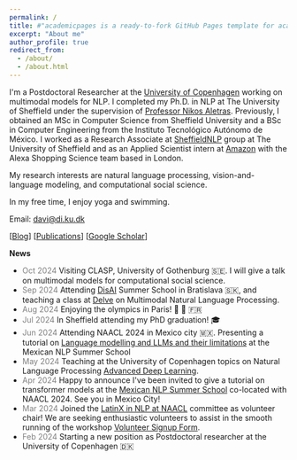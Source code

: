 ```yaml
---
permalink: /
title: #"academicpages is a ready-to-fork GitHub Pages template for academic personal websites"
excerpt: "About me"
author_profile: true
redirect_from: 
  - /about/
  - /about.html
---
```


I'm a Postdoctoral Researcher at the [University of Copenhagen](https://coastalcph.github.io/) working on multimodal models for NLP. I completed my Ph.D. in NLP at The University of Sheffield under the supervision of [Professor Nikos Aletras](http://nikosaletras.com/). Previously, I obtained an MSc in Computer Science from Sheffield University and a BSc in Computer Engineering from the Instituto Tecnológico Autónomo de México. I worked as a Research Associate at [SheffieldNLP](https://www.sheffield.ac.uk/dcs/research/groups/natural-language-processing) group at The University of Sheffield and as an Applied Scientist intern at [Amazon](https://www.amazon.science/) with the Alexa Shopping Science team based in London. 

My research interests are natural language processing, vision-and-language modeling, and computational social science.

In my free time, I enjoy yoga and swimming.

Email: davi@di.ku.dk

[[Blog](https://danaesavi.github.io/cv/)] [[Publications](https://danaesavi.github.io/publications/)] [[Google Scholar](https://scholar.google.co.uk/citations?user=jafwsyYAAAAJ&hl=en)]


__News__
- <span style="color:gray;">Oct 2024</span> Visiting CLASP, University of Gothenburg 🇸🇪. I will give a talk on multimodal models for computational social science.
- <span style="color:gray;">Sep 2024</span> Attending [DisAI](https://disai.eu/summer-school-2024/) Summer School in Bratislava 🇸🇰, and teaching a class at [Delve](https://delveeducation.github.io/) on Multimodal Natural Language Processing.
- <span style="color:gray;">Aug 2024</span> Enjoying the olympics in Paris! 🎾 🤸 🇫🇷
- <span style="color:gray;">Jul 2024</span> In Sheffield attending my PhD graduation! 🎓
- <span style="color:gray;">Jun 2024</span> Attending NAACL 2024 in Mexico city 🇲🇽. Presenting a tutorial on [Language modelling and LLMs and their limitations](https://danaesavi.github.io/files/NLPTutorial-Spanish.pdf) at the Mexican NLP Summer School
- <span style="color:gray;">May 2024</span> Teaching at the University of Copenhagen topics on Natural Language Processing [Advanced Deep Learning](https://kurser.ku.dk/course/ndak22002u/2022-2023).
-  <span style="color:gray;">Apr 2024</span> Happy to announce I've been invited to give a tutorial on transformer models at the [Mexican NLP Summer School](https://ampln.github.io/escuelaverano2024/) co-located with NAACL 2024. See you in Mexico City!
- <span style="color:gray;">Mar 2024</span> Joined the [LatinX in NLP at NAACL](https://www.latinxinai.org/naacl-2024) committee as volunteer chair! We are seeking enthusiastic volunteers to assist in the smooth running of the workshop [Volunteer Signup Form](https://docs.google.com/forms/d/e/1FAIpQLSck-DnuReAa8RxN2fAEH6W-93tbui1PjPnBnNU7ThXs4CdVlQ/viewform).
- <span style="color:gray;">Feb 2024</span> Starting a new position as Postdoctoral researcher at the University of Copenhagen 🇩🇰


